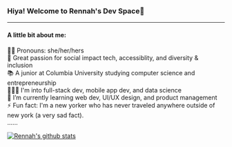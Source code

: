 ### Hiya! Welcome to Rennah's Dev Space👋
-----
#### A little bit about me:
👧🏻 Pronouns: she/her/hers<br>
💖 Great passion for social impact tech, accessiblity, and diversity & inclusion<br>
📚 A junior at Columbia University studying computer science and entrepreneurship<br>
👩🏻‍💻 I'm into full-stack dev, mobile app dev, and data science<br>
🌱 I’m currently learning web dev, UI/UX design, and product management<br>
⚡ Fun fact: I'm a new yorker who has never traveled anywhere outside of new york (a very sad fact).<br>
......

[![Rennah's github stats](https://github-readme-stats.vercel.app/api?username=rennahweng&count_private=true&show_icons=true&hide=stars&theme=dracula)](https://github.com/rennahweng/github-readme-stats)

